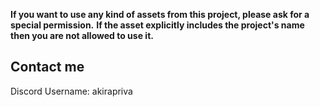 **If you want to use any kind of assets from this project, please ask for a special permission.**
**If the asset explicitly includes the project's name then you are not allowed to use it.**

## Contact me
Discord Username: akirapriva
